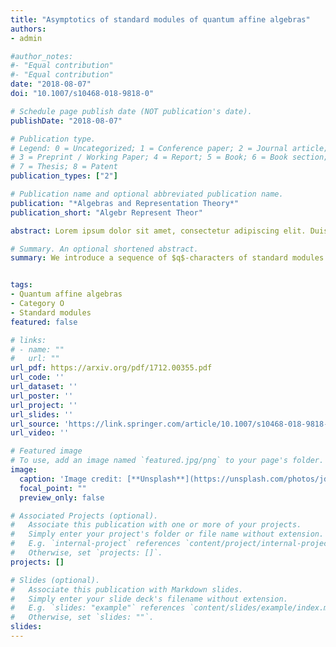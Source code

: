 ```yaml
---
title: "Asymptotics of standard modules of quantum affine algebras"
authors:
- admin

#author_notes:
#- "Equal contribution"
#- "Equal contribution"
date: "2018-08-07"
doi: "10.1007/s10468-018-9818-0"

# Schedule page publish date (NOT publication's date).
publishDate: "2018-08-07"

# Publication type.
# Legend: 0 = Uncategorized; 1 = Conference paper; 2 = Journal article;
# 3 = Preprint / Working Paper; 4 = Report; 5 = Book; 6 = Book section;
# 7 = Thesis; 8 = Patent
publication_types: ["2"]

# Publication name and optional abbreviated publication name.
publication: "*Algebras and Representation Theory*"
publication_short: "Algebr Represent Theor"

abstract: Lorem ipsum dolor sit amet, consectetur adipiscing elit. Duis posuere tellus ac convallis placerat. Proin tincidunt magna sed ex sollicitudin condimentum. Sed ac faucibus dolor, scelerisque sollicitudin nisi. Cras purus urna, suscipit quis sapien eu, pulvinar tempor diam. Quisque risus orci, mollis id ante sit amet, gravida egestas nisl. Sed ac tempus magna. Proin in dui enim. Donec condimentum, sem id dapibus fringilla, tellus enim condimentum arcu, nec volutpat est felis vel metus. Vestibulum sit amet erat at nulla eleifend gravida.

# Summary. An optional shortened abstract.
summary: We introduce a sequence of $q$-characters of standard modules of a quantum affine algebra and we prove it has a limit as a formal power series. For $\mathfrak{g}=\hat{\mathfrak{sl}}_2$, we establish an explicit formula for the limit which enables us to construct corresponding asymptotical standard modules associated to each simple module in the category $\mathcal{O}$ of a Borel subalgebra of the quantum affine algebra. Finally, we prove a decomposition formula for the limit formula into $q$-characters of simple modules in this category $\mathcal{O}$.


tags:
- Quantum affine algebras
- Category O
- Standard modules
featured: false

# links:
# - name: ""
#   url: ""
url_pdf: https://arxiv.org/pdf/1712.00355.pdf
url_code: ''
url_dataset: ''
url_poster: ''
url_project: ''
url_slides: ''
url_source: 'https://link.springer.com/article/10.1007/s10468-018-9818-0'
url_video: ''

# Featured image
# To use, add an image named `featured.jpg/png` to your page's folder. 
image:
  caption: 'Image credit: [**Unsplash**](https://unsplash.com/photos/jdD8gXaTZsc)'
  focal_point: ""
  preview_only: false

# Associated Projects (optional).
#   Associate this publication with one or more of your projects.
#   Simply enter your project's folder or file name without extension.
#   E.g. `internal-project` references `content/project/internal-project/index.md`.
#   Otherwise, set `projects: []`.
projects: []

# Slides (optional).
#   Associate this publication with Markdown slides.
#   Simply enter your slide deck's filename without extension.
#   E.g. `slides: "example"` references `content/slides/example/index.md`.
#   Otherwise, set `slides: ""`.
slides: 
---
```


